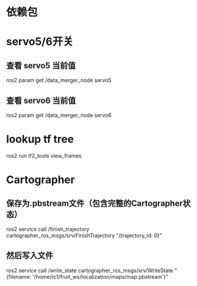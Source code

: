 # 依赖包




# servo5/6开关
## 查看 servo5 当前值
ros2 param get /data_merger_node servo5

## 查看 servo6 当前值
ros2 param get /data_merger_node servo6


# lookup tf tree
ros2 run tf2_tools view_frames

# Cartographer
## 保存为.pbstream文件（包含完整的Cartographer状态）
ros2 service call /finish_trajectory cartographer_ros_msgs/srv/FinishTrajectory "{trajectory_id: 0}"

## 然后写入文件
ros2 service call /write_state cartographer_ros_msgs/srv/WriteState "{filename: '/home/rc1/fruit_ws/localization/maps/map.pbstream'}"